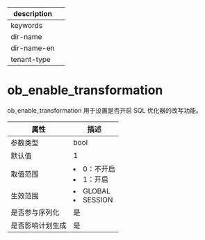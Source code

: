 |description||
|---|---|
|keywords||
|dir-name||
|dir-name-en||
|tenant-type||

# ob_enable_transformation

ob_enable_transformation 用于设置是否开启 SQL 优化器的改写功能。

|  **属性**  |                                                   **描述**                                                   |
|----------|------------------------------------------------------------------------------------------------------------|
| 参数类型     | bool                    |
| 默认值      | 1                       |
| 取值范围     | <li> 0：不开启   <li> 1：开启        |
| 生效范围     | <li> GLOBAL   <li> SESSION    |
| 是否参与序列化  | 是                       |
| 是否影响计划生成 | 是                       |
